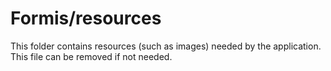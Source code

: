 # Formis/resources

This folder contains resources (such as images) needed by the application. This file can
be removed if not needed.
